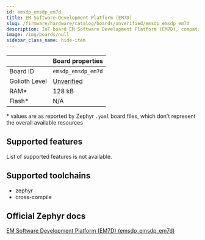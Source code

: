 ```yaml
---
id: emsdp_emsdp_em7d
title: EM Software Development Platform (EM7D)
slug: /firmware/hardware/catalog/boards/unverified/emsdp_emsdp_em7d
description: IoT board EM Software Development Platform (EM7D), compatible with Golioth at unverified level.
image: /img/boards/null
sidebar_class_name: hide-item
---
```


[//]: # (This is an auto-generated file, do not edit! Changes to it will be lost upon re-generation)



|                | Board properties     |
| -------------  | -------------------- |
| Board ID       | `emsdp_emsdp_em7d` |
| Golioth Level  | [Unverified](/firmware/hardware#unverified-boards) |
| RAM*           | 128 kB |
| Flash*         | N/A |

\* values are as reported by Zephyr `.yaml` board files, which don't represent the overall available resources



## Supported features

List of supported features is not available.

## Supported toolchains

* zephyr
* cross-compile

## Official Zephyr docs

[EM Software Development Platform (EM7D) (emsdp_emsdp_em7d)](https://docs.zephyrproject.org/latest/boards/snps/emsdp/doc/index.html)
